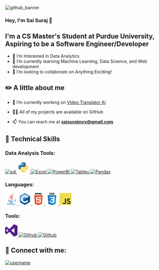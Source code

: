 ![github_banner](https://github.com/SaiSurajMatta/SaiSurajMatta/assets/92928975/f8b08018-0989-409e-b0ca-e2c8b762226c)

<h3 align="left">Hey, I'm Sai Suraj</a> 👋</h1>

<h2 align="left">I'm a CS Master's Student at Purdue University, Aspiring to be a Software Engineer/Developer</h3>

- 🌱 I’m Interested in Data Analytics
- 👀 I’m currently learning Machine Learning, Data Science, and Web development
- 💞️ I’m looking to collaborate on Anything Exciting!


## ✏️ A little about me

- 🔭 I’m currently working on [Video Translator AI](https://github.com/ChiragBellara/Video-Translation-Using-Deep-Learning)

- 👨‍💻 All of my projects are available on GitHub

- 📫 You can reach me at **saisurajmvv@gmail.com**


## 💼 Technical Skills
<h3 align="left">Data Analysis Tools:</h3>
<a href="https://mysql.com/" target="_blank" rel=""> <img src="https://cdn.jsdelivr.net/gh/devicons/devicon/icons/mysql/mysql-original-wordmark.svg" alt="sql" width="40" height="40"/>
<a href="https://www.python.org" target="_blank" rel="noreferrer"> <img src="https://raw.githubusercontent.com/devicons/devicon/master/icons/python/python-original.svg" alt="python" width="40" height="40"/> </a>
<a href="https://www.microsoft.com/en-us/microsoft-365/excel" target="_blank" rel="noreferrer"> <img src="https://img.icons8.com/color/48/microsoft-excel-2019--v1.png" alt="Excel" width="40" height="40"/> </a>
<a href="https://app.powerbi.com/" target="_blank" rel="noreferrer"> <img src="https://img.icons8.com/color/48/power-bi.png" alt="PowerBI" width="40" height="40"/> </a>
<a href="https://www.tableau.com/" target="_blank" rel="noreferrer"> <img src="https://img.icons8.com/color/48/tableau-software.png" alt="Tableu" width="40" height="40"/> </a>
<a href="https://pandas.pydata.org/" target="_blank" rel="noreferrer"> <img src="https://cdn.jsdelivr.net/gh/devicons/devicon/icons/pandas/pandas-original-wordmark.svg" alt="Pandas" width="40" height="40"/> </a>


<h3 align="left">Languages:</h3>
<a href="https://www.java.com" target="_blank" rel="noreferrer"> <img src="https://raw.githubusercontent.com/devicons/devicon/master/icons/java/java-original.svg" alt="java" width="40" height="40"/> </a> 
<a href="https://www.cprogramming.com/" target="_blank" rel="noreferrer"> <img src="https://raw.githubusercontent.com/devicons/devicon/master/icons/c/c-original.svg" alt="c" width="40" height="40"/> </a> 
<a href="https://www.w3.org/html/" target="_blank" rel="noreferrer"> <img src="https://raw.githubusercontent.com/devicons/devicon/master/icons/html5/html5-original-wordmark.svg" alt="html5" width="40" height="40"/> </a> 
<a href="https://www.w3schools.com/css/" target="_blank" rel="noreferrer"> <img src="https://raw.githubusercontent.com/devicons/devicon/master/icons/css3/css3-original-wordmark.svg" alt="css3" width="40" height="40"/> </a>
<a href="https://developer.mozilla.org/en-US/docs/Web/JavaScript" target="_blank" rel="noreferrer"> <img src="https://raw.githubusercontent.com/devicons/devicon/master/icons/javascript/javascript-original.svg" alt="javascript" width="40" height="40"/> </a>


<h3 align="left">Tools:</h3>
<a href="https://visualstudio.microsoft.com/" target="_blank" rel="noreferrer"> <img src="https://raw.githubusercontent.com/devicons/devicon/master/icons/visualstudio/visualstudio-plain.svg" alt="visualstudio" width="40" height="40"/> </a>
<a href="https://github.com/" target="_blank" rel="noreferrer"> <img src="https://cdn.jsdelivr.net/gh/devicons/devicon/icons/github/github-original.svg" alt="Github" width="40" height="40"/> </a>
<a href="https://github.com/" target="_blank" rel="noreferrer"> <img src="https://cdn.jsdelivr.net/gh/devicons/devicon/icons/git/git-original.svg" alt="Github" width="40" height="40"/> </a>

## 🤝 Connect with me:
<a href="https://www.linkedin.com/in/saisurajmatta/" target="blank"><img align="center" src="https://raw.githubusercontent.com/rahuldkjain/github-profile-readme-generator/master/src/images/icons/Social/linked-in-alt.svg" alt="username" height="30" width="40" /></a>
